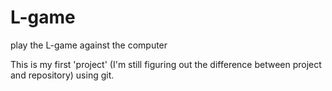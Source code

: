 # L-game
play the L-game against the computer

This is my first 'project' (I'm still figuring out the difference between project and repository) using git. 

